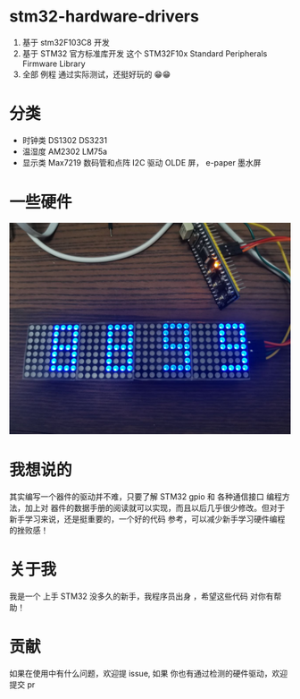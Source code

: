 # stm32-hardware-drivers

1. 基于 stm32F103C8 开发
2. 基于 STM32 官方标准库开发 这个 STM32F10x Standard Peripherals Firmware Library
3. 全部 例程 通过实际测试，还挺好玩的 😁😁

# 分类

- 时钟类 DS1302 DS3231
- 温湿度 AM2302 LM75a
- 显示类 Max7219 数码管和点阵 I2C 驱动 OLDE 屏， e-paper 墨水屏

# 一些硬件

![max7219点阵屏](./imgs/IMG_20210825_234853.jpg)

# 我想说的

其实编写一个器件的驱动并不难，只要了解 STM32 gpio 和 各种通信接口 编程方法，加上对 器件的数据手册的阅读就可以实现，而且以后几乎很少修改。但对于新手学习来说，还是挺重要的，一个好的代码 参考，可以减少新手学习硬件编程的挫败感！

# 关于我

我是一个 上手 STM32 没多久的新手，我程序员出身 ，希望这些代码 对你有帮助！

# 贡献

如果在使用中有什么问题，欢迎提 issue, 如果 你也有通过检测的硬件驱动，欢迎提交 pr
